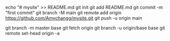 echo "# mysite" >> README.md
git init
git add README.md
git commit -m "first commit"
git branch -M main
git remote add origin https://github.com/Amychangg/mysite.git
git push -u origin main


git branch -m master base
git fetch origin
git branch -u origin/base base
git remote set-head origin -a